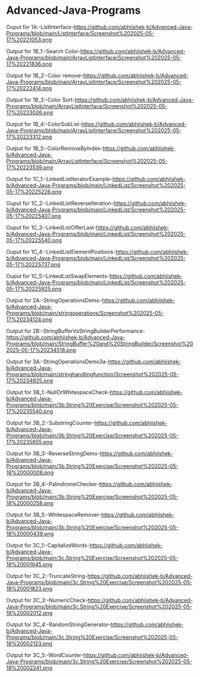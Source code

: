 # Advanced-Java-Programs
Ouput for 1A:-ListInterface-https://github.com/abhiishek-b/Advanced-Java-Programs/blob/main/ListInterface/Screenshot%202025-05-17%20221053.png

Output for 1B_1:-Search Color-https://github.com/abhiishek-b/Advanced-Java-Programs/blob/main/ArrayListInterface/Screenshot%202025-05-17%20221836.png

Output for 1B_2:-Color remove-https://github.com/abhiishek-b/Advanced-Java-Programs/blob/main/ArrayListInterface/Screenshot%202025-05-17%20222414.png

Output for 1B_3:-Color Sort-https://github.com/abhiishek-b/Advanced-Java-Programs/blob/main/ArrayListInterface/Screenshot%202025-05-17%20223026.png

Output for 1B_4:-ColorSubList-https://github.com/abhiishek-b/Advanced-Java-Programs/blob/main/ArrayListInterface/Screenshot%202025-05-17%20223312.png

Output for 1B_5:-ColorRemoveByIndex-https://github.com/abhiishek-b/Advanced-Java-Programs/blob/main/ArrayListInterface/Screenshot%202025-05-17%20223539.png

Output for 1C_1:-LinkedListIteratorExample-https://github.com/abhiishek-b/Advanced-Java-Programs/blob/main/LinkedList/Screenshot%202025-05-17%20225226.png 

Ouput for 1C_2:-LinkedListReverseIteration-https://github.com/abhiishek-b/Advanced-Java-Programs/blob/main/LinkedList/Screenshot%202025-05-17%20225407.png 

Ouput for 1C_3:-LinkedListOfferLast-https://github.com/abhiishek-b/Advanced-Java-Programs/blob/main/LinkedList/Screenshot%202025-05-17%20225540.png 

Ouput for 1C_4:-LinkedListElementPositions-https://github.com/abhiishek-b/Advanced-Java-Programs/blob/main/LinkedList/Screenshot%202025-05-17%20225737.png 

Ouput for 1C_5:-LinkedListSwapElements-https://github.com/abhiishek-b/Advanced-Java-Programs/blob/main/LinkedList/Screenshot%202025-05-17%20225925.png

Output for 2A:-StringOperationsDemo-https://github.com/abhiishek-b/Advanced-Java-Programs/blob/main/stringoperations/Screenshot%202025-05-17%20234124.png

Output for 2B:-StringBufferVsStringBuilderPerformance-https://github.com/abhiishek-b/Advanced-Java-Programs/blob/main/StringBuffer%20and%20StringBuilder/Screenshot%202025-05-17%20234518.png

Output for 3A:-StringOperationsDemo3a-https://github.com/abhiishek-b/Advanced-Java-Programs/blob/main/stringhandlingfunction/Screenshot%202025-05-17%20234925.png

Output for 3B_1:-NullOrWhitespaceCheck-https://github.com/abhiishek-b/Advanced-Java-Programs/blob/main/3b.String%20Exercise/Screenshot%202025-05-17%20235540.png

Output for 3B_2:-SubstringCounter-https://github.com/abhiishek-b/Advanced-Java-Programs/blob/main/3b.String%20Exercise/Screenshot%202025-05-17%20235855.png 

Output for 3B_3:-ReverseStringDemo-https://github.com/abhiishek-b/Advanced-Java-Programs/blob/main/3b.String%20Exercise/Screenshot%202025-05-18%20000008.png 

Output for 3B_4:-PalindromeChecker-https://github.com/abhiishek-b/Advanced-Java-Programs/blob/main/3b.String%20Exercise/Screenshot%202025-05-18%20000258.png 

Output for 3B_5:-WhitespaceRemover-https://github.com/abhiishek-b/Advanced-Java-Programs/blob/main/3b.String%20Exercise/Screenshot%202025-05-18%20000439.png

Output for 3C_1:-CapitalizeWords-https://github.com/abhiishek-b/Advanced-Java-Programs/blob/main/3c.String%20Exercise/Screenshot%202025-05-18%20001645.png 

Output for 3C_2:-TruncateString-https://github.com/abhiishek-b/Advanced-Java-Programs/blob/main/3c.String%20Exercise/Screenshot%202025-05-18%20001823.png

Output for 3C_3:-NumericCheck-https://github.com/abhiishek-b/Advanced-Java-Programs/blob/main/3c.String%20Exercise/Screenshot%202025-05-18%20002012.png

Output for 3C_4:-RandomStringGenerator-https://github.com/abhiishek-b/Advanced-Java-Programs/blob/main/3c.String%20Exercise/Screenshot%202025-05-18%20002123.png

Output for 3C_5:-WordCounter-https://github.com/abhiishek-b/Advanced-Java-Programs/blob/main/3c.String%20Exercise/Screenshot%202025-05-18%20002241.png
